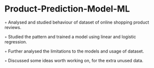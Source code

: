 # Product-Prediction-Model-ML
◦ Analysed and studied behaviour of dataset of online shopping product reviews.

◦ Studied the pattern and trained a model using linear and logistic regression.

◦ Further analysed the limitations to the models and usage of dataset.

◦ Discussed some ideas worth working on, for the extra unused data.
